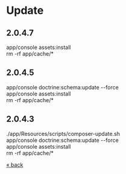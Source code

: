 # Update

## 2.0.4.7
app/console assets:install  
rm -rf app/cache/*  

## 2.0.4.5
app/console doctrine:schema:update --force  
app/console assets:install  
rm -rf app/cache/*  

## 2.0.4.3
./app/Resources/scripts/composer-update.sh  
app/console doctrine:schema:update --force  
app/console assets:install  
rm -rf app/cache/*  

<a href="../../../README.md">&laquo; back</a>
